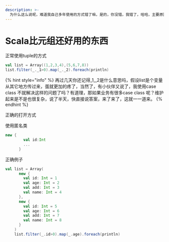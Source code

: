 ```yaml
---
description: >-
  为什么这么说呢，难道我自己多年使用的方式错了嘛，是的，你没错，我错了，哈哈，主要原因是使用Tuple的时候容易搞错对象，Tuple2的时候还知道第一个参数跟第二个参数的意思，后面多来个几参数你会记得_1._2._3._4代表的意思是什么吗?代码结构也不好维护，所以请结束使用Tuple吧
---
```


# Scala比元组还好用的东西

正常使用tuple的方式

```scala
val list = Array((1,2,3,4),(5,6,7,8))
list.filter(_._1>0).map(_._2).foreach(println)
```

{% hint style="info" %}
再过几天你还记得\_1,\_2是什么意思吗，假设list是个变量从其它地方传过来，蛋就更加的疼了，当然了，有小伙伴又说了，我使用case class 不就解决这样的问题了吗？有道理，那如果业务有很多case class 呢？维护起来是不是也很复杂，说了半天，快直接说答案，来了来了，这就一一道来。
{% endhint %}

正确的打开方式

使用匿名类

```scala
new {
        val id:Int
        ...
      }
```

正确例子

```scala
val list = Array(
      new {
        val id: Int = 1
        val age: Int = 2
        val add: Int = 3
        val name: Int = 4
      },
      new {
        val id: Int = 5
        val age: Int = 6
        val add: Int = 7
        val name: Int = 8
      }
    )
    list.filter(_.id>0).map(_.age).foreach(println)
```

